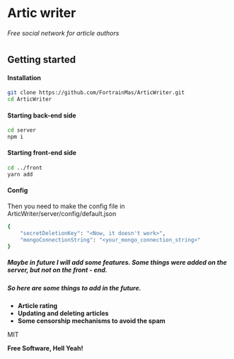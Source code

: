 # Artic writer
###### _Free social network for article authors_
#
#
#
## Getting started
#### Installation
```sh
git clone https://github.com/FortrainMas/ArticWriter.git
cd ArticWriter
```
#### Starting back-end side
```sh
cd server
npm i
```

#### Starting front-end side
```sh
cd ../front
yarn add
```

#### Config
Then you need to make the config file in ArticWriter/server/config/default.json
```sh
{
    "secretDeletionKey": "<Now, it doesn't work>",
    "mongoConnectionString": "<your_mongo_connection_string>"
}
```

##### Maybe in future I will add some features. Some things were added on the server, but not on the front - end.
##### So here are some things to add in the future.
- **Article rating**
- **Updating and deleting articles**
- **Some censorship mechanisms to avoid the spam**

MIT

**Free Software, Hell Yeah!**
